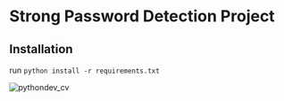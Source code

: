 # Strong Password Detection Project

## Installation
run `python install -r requirements.txt`

![pythondev_cv](https://github.com/ozavinoyi/Strong-Password-Detection-Project/assets/46389749/8cb38e9a-9365-4202-8900-cd2cd536b22c)
